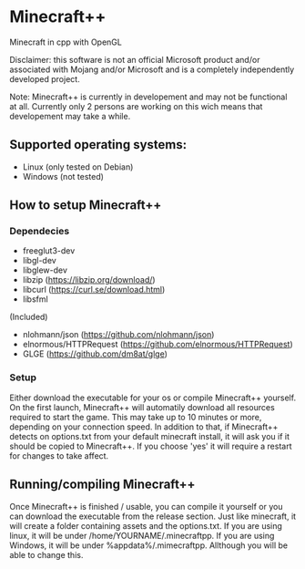# Minecraft++
 Minecraft in cpp with OpenGL
 
 Disclaimer: this software is not an official Microsoft product and/or associated with Mojang and/or Microsoft and is a completely independently developed project.

Note: Minecraft++ is currently in developement and may not be functional at all. Currently only 2 persons are working on this wich means that developement may take a while.

## Supported operating systems:
- Linux (only tested on Debian)
- Windows (not tested)

## How to setup Minecraft++

### Dependecies
  - freeglut3-dev
  - libgl-dev
  - libglew-dev
  - libzip   (https://libzip.org/download/)
  - libcurl     (https://curl.se/download.html)
  - libsfml

(Included)
  - nlohmann/json (https://github.com/nlohmann/json)
  - elnormous/HTTPRequest (https://github.com/elnormous/HTTPRequest)
  - GLGE (https://github.com/dm8at/glge)

### Setup
Either download the executable for your os or compile Minecraft++ yourself.
On the first launch, Minecraft++ will automatily download all resources required to start the game. This may take up to 10 minutes or more, depending on your connection speed.
In addition to that, if Minecraft++ detects on options.txt from your default minecraft install, it will ask you if it should be copied to Minecraft++. If you choose 'yes' it will require a restart for changes to take affect.

## Running/compiling Minecraft++
Once Minecraft++ is finished / usable, you can compile it yourself or you can download the executable from the release section. Just like minecraft, it will create a folder containing assets and the options.txt. If you are using linux, it will be under /home/YOURNAME/.minecraftpp. If you are using Windows, it will be under %appdata%/.mimecraftpp. Allthough you will be able to change this.
